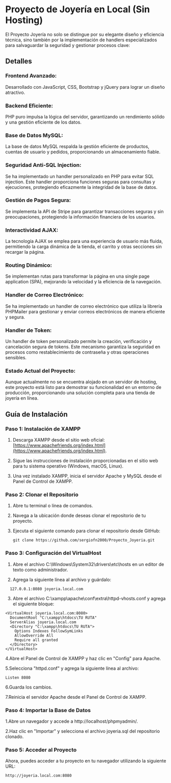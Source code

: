 
# Proyecto de Joyería en Local (Sin Hosting)
El Proyecto Joyería no solo se distingue por su elegante diseño y eficiencia técnica, sino también por la implementación de handlers especializados para salvaguardar la seguridad y gestionar procesos clave:
## Detalles
### Frontend Avanzado: 
Desarrollado con JavaScript, CSS, Bootstrap y jQuery para lograr un diseño atractivo.

### Backend Eficiente: 
PHP puro impulsa la lógica del servidor, garantizando un rendimiento sólido y una gestión eficiente de los datos.

### Base de Datos MySQL: 
La base de datos MySQL respalda la gestión eficiente de productos, cuentas de usuario y pedidos, proporcionando un almacenamiento fiable.

###  Seguridad Anti-SQL Injection: 
Se ha implementado un handler personalizado en PHP para evitar SQL injection. Este handler proporciona funciones seguras para consultas y ejecuciones, protegiendo eficazmente la integridad de la base de datos.

### Gestión de Pagos Segura: 
Se implementa la API de Stripe para garantizar transacciones seguras y sin preocupaciones, protegiendo la información financiera de los usuarios.

### Interactividad AJAX: 
La tecnología AJAX se emplea para una experiencia de usuario más fluida, permitiendo la carga dinámica de la tienda, el carrito y otras secciones sin recargar la página.

### Routing Dinámico: 
Se implementan rutas para transformar la página en una single page application (SPA), mejorando la velocidad y la eficiencia de la navegación.

### Handler de Correo Electrónico: 
Se ha implementado un handler de correo electrónico que utiliza la librería PHPMailer para gestionar y enviar correos electrónicos de manera eficiente y segura.

### Handler de Token: 
Un handler de token personalizado permite la creación, verificación y cancelación segura de tokens. Este mecanismo garantiza la seguridad en procesos como restablecimiento de contraseña y otras operaciones sensibles.

### Estado Actual del Proyecto:
Aunque actualmente no se encuentra alojado en un servidor de hosting, este proyecto está listo para demostrar su funcionalidad en un entorno de producción, proporcionando una solución completa para una tienda de joyería en línea.


## Guía de Instalación

### Paso 1: Instalación de XAMPP

1. Descarga XAMPP desde el sitio web oficial: [https://www.apachefriends.org/index.html](https://www.apachefriends.org/index.html).

2. Sigue las instrucciones de instalación proporcionadas en el sitio web para tu sistema operativo (Windows, macOS, Linux).

3. Una vez instalado XAMPP, inicia el servidor Apache y MySQL desde el Panel de Control de XAMPP.

### Paso 2: Clonar el Repositorio

1. Abre tu terminal o línea de comandos.
  
2. Navega a la ubicación donde deseas clonar el repositorio de tu proyecto.
  
3. Ejecuta el siguiente comando para clonar el repositorio desde GitHub:
    
   ```
   git clone https://github.com/sergiofn2000/Proyecto_Joyeria.git
   ```
   
### Paso 3: Configuración del VirtualHost

1. Abre el archivo C:\Windows\System32\drivers\etc\hosts en un editor de texto como administrador.

2. Agrega la siguiente línea al archivo y guárdalo:
```
  127.0.0.1:8080 joyeria.local.com
```
3. Abre el archivo C:\xampp\apache\conf\extra\httpd-vhosts.conf y agrega el siguiente bloque:

```
<VirtualHost joyeria.local.com:8080>
  DocumentRoot "C:\xampp\htdocs\TU RUTA"
  ServerAlias joyeria.local.com
  <Directory "C:\xampp\htdocs\TU RUTA">
    Options Indexes FollowSymLinks
    AllowOverride All
    Require all granted
  </Directory>
</VirtualHost>
```
4.Abre el Panel de Control de XAMPP y haz clic en "Config" para Apache.

5.Selecciona "httpd.conf" y agrega la siguiente línea al archivo:
```
Listen 8080
```
6.Guarda los cambios.

7.Reinicia el servidor Apache desde el Panel de Control de XAMPP.



### Paso 4: Importar la Base de Datos

1.Abre un navegador y accede a http://localhost/phpmyadmin/.

2.Haz clic en "Importar" y selecciona el archivo joyeria.sql del repositorio clonado.


### Paso 5: Acceder al Proyecto

Ahora, puedes acceder a tu proyecto en tu navegador utilizando la siguiente URL:
```
http://joyeria.local.com:8080
```
